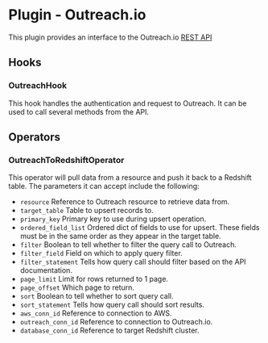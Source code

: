 # Plugin - Outreach.io

This plugin provides an interface to the Outreach.io [REST API](https://api.outreach.io/api/v2/docs)

## Hooks
### OutreachHook
This hook handles the authentication and request to Outreach. It can be used to call several methods from the API.

## Operators
### OutreachToRedshiftOperator
This operator will pull data from a resource and push it back to a Redshift table. The parameters it can accept include the following:

- `resource`   			Reference to Outreach resource to retrieve data from.
- `target_table`        Table to upsert records to.
- `primary_key`     	Primary key to use during upsert operation.
- `ordered_field_list`	Ordered dict of fields to use for upsert. These fields must be in the same order as they appear in the target table.
- `filter`				Boolean to tell whether to filter the query call to Outreach.
- `filter_field`		Field on which to apply query filter.
- `filter_statement`	Tells how query call should filter based on the API documentation.
- `page_limit`			Limit for rows returned to 1 page.
- `page_offset`			Which page to return.
- `sort`				Boolean to tell whether to sort query call.
- `sort_statement`		Tells how query call should sort results.
- `aws_conn_id`			Reference to connection to AWS.
- `outreach_conn_id`	Reference to connection to Outreach.io.
- `database_conn_id` 	Reference to target Redshift cluster.